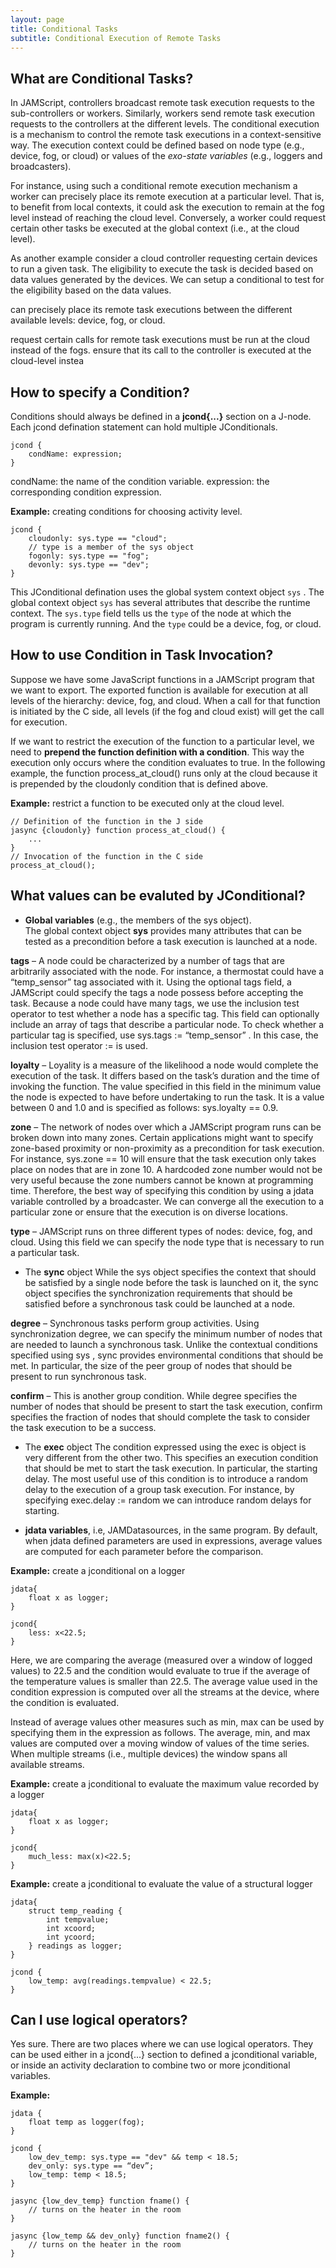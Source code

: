 ```yaml
---
layout: page
title: Conditional Tasks
subtitle: Conditional Execution of Remote Tasks
---
```


## What are Conditional Tasks?

In JAMScript, controllers broadcast remote task execution requests to the
sub-controllers or workers. Similarly, workers  send remote task execution
requests to the controllers at the different levels.  The conditional execution
is a mechanism to control the remote task executions in a context-sensitive way.
The execution context could be defined based on node type (e.g., device, fog, or
cloud) or values of the *exo-state variables* (e.g., loggers and broadcasters).

For instance, using such a conditional remote execution mechanism a worker can
precisely place its remote execution at a particular level. That is, to benefit
from local contexts, it could ask the execution to remain at the fog level
instead of reaching the  cloud level. Conversely, a worker could request certain
other tasks be executed at the  global context (i.e., at the cloud level).

As another example consider a cloud controller requesting certain devices to run a
given task. The eligibility to execute the task is decided based on data values generated
by the devices. We can setup a conditional to test for the eligibility based on the data
values.






can precisely place its
remote task executions between the different available levels: device, fog, or cloud.


request certain calls for remote task
executions must be run at the cloud instead of the fogs. ensure that its
call to the controller is executed at the cloud-level instea


## How to specify a Condition?

Conditions should always be defined in a **jcond{...}** section on a J-node. Each jcond defination statement can hold multiple JConditionals.
```shell
jcond {
    condName: expression;
}
```
condName: the name of the condition variable.
expression: the corresponding condition expression.

**Example:** creating conditions for choosing activity level.
```shell
jcond {
    cloudonly: sys.type == "cloud";
    // type is a member of the sys object
    fogonly: sys.type == "fog";
    devonly: sys.type == "dev";
}
```
This JConditional defination uses the global system context object `sys` . The global context object `sys` has several attributes that describe the runtime context. The `sys.type` field tells us the `type` of the node at which the program is currently running. And the `type` could be a device, fog, or cloud.

## How to use Condition in Task Invocation?

Suppose we have some JavaScript functions in a JAMScript program that we want to export. The exported function is available for execution at all levels of the hierarchy: device, fog, and cloud. When a call for that function is initiated by the C side, all levels (if the fog and cloud exist) will get the call for execution.

If we want to restrict the execution of the function to a particular level, we need to **prepend the function definition with a condition**. This way the execution only occurs where the condition evaluates to true. In the following example, the function process_at_cloud() runs only at the cloud because it is prepended by the cloudonly condition that is defined above.

**Example:** restrict a function to be executed only at the cloud level.
```shell
// Definition of the function in the J side
jasync {cloudonly} function process_at_cloud() {
    ...
}
// Invocation of the function in the C side
process_at_cloud();
```

## What values can be evaluted by JConditional?

* **Global variables** (e.g., the members of the sys object).  
The global context object **sys** provides many attributes that can be tested as a precondition before a task execution is launched at a node.

**tags** – A node could be characterized by a number of tags that are arbitrarily associated with the node. For instance, a thermostat could have a “temp_sensor” tag associated with it. Using the optional tags field, a JAMScript could specify the tags a node possess before accepting the task. Because a node could have many tags, we use the inclusion test operator to test whether a node has a specific tag. This field can optionally include an array of tags that describe a particular node. To check whether a particular tag is specified, use sys.tags := “temp_sensor” . In this case, the inclusion test operator := is used.

**loyalty** – Loyality is a measure of the likelihood a node would complete the execution of the task. It differs based on the task’s duration and the time of invoking the function. The value specified in this field in the minimum value the node is expected to have before undertaking to run the task. It is a value between 0 and 1.0 and is specified as follows: sys.loyalty == 0.9.

**zone** – The network of nodes over which a JAMScript program runs can be broken down into many zones. Certain applications might want to specify zone-based proximity or non-proximity as a precondition for task execution. For instance, sys.zone == 10 will ensure that the task execution only takes place on nodes that are in zone 10. A hardcoded zone number would not be very useful because the zone numbers cannot be known at programming time. Therefore, the best way of specifying this condition by using a jdata variable controlled by a broadcaster. We can converge all the execution to a particular zone or ensure that the execution is on diverse locations.

**type** – JAMScript runs on three different types of nodes: device, fog, and cloud. Using this field we can specify the node type that is necessary to run a particular task.

* The **sync** object
While the sys object specifies the context that should be satisfied by a single node before the task is launched on it, the sync object specifies the synchronization requirements that should be satisfied before a synchronous task could be launched at a node.

**degree** – Synchronous tasks perform group activities. Using synchronization degree, we can specify the minimum number of nodes that are needed to launch a synchronous task. Unlike the contextual conditions specified using sys , sync provides environmental conditions that should be met. In particular, the size of the peer group of nodes that should be present to run synchronous task.

**confirm** – This is another group condition. While degree specifies the number of nodes that should be present to start the task execution, confirm specifies the fraction of nodes that should complete the task to consider the task execution to be a success.

* The **exec** object
The condition expressed using the exec is object is very different from the other two. This specifies an execution condition that should be met to start the task execution. In particular, the starting delay. The most useful use of this condition is to introduce a random delay to the execution of a group task execution. For instance, by specifying exec.delay := random we can introduce random delays for starting.

* **jdata variables**, i.e, JAMDatasources, in the same program.
By default, when jdata defined parameters are used in expressions, average values are computed for each parameter before the comparison.

**Example:** create a jconditional on a logger
```shell
jdata{
    float x as logger;
}

jcond{
    less: x<22.5;
}
```
Here, we are comparing the average (measured over a window of logged values) to 22.5 and the condition would evaluate to true if the average of the temperature values is smaller than 22.5. The average value used in the condition expression is computed over all the streams at the device, where the condition is evaluated.

Instead of average values other measures such as min, max can be used by specifying them in the expression as follows. The average, min, and max values are computed over a moving window of values of the time series. When multiple streams (i.e., multiple devices) the window spans all available streams.

**Example:** create a jconditional to evaluate the maximum value recorded by a logger
```shell
jdata{
    float x as logger;
}

jcond{
    much_less: max(x)<22.5;
}
```

**Example:** create a jconditional to evaluate the value of a structural logger
```shell
jdata{
    struct temp_reading {
        int tempvalue;
        int xcoord;
        int ycoord;
    } readings as logger;
}

jcond {
    low_temp: avg(readings.tempvalue) < 22.5;
}
```

## Can I use logical operators?

Yes sure. There are two places where we can use logical operators. They can be used either in a jcond{...} section to defined a jconditional variable, or inside an activity declaration to combine two or more jconditional variables.

**Example:**
```shell
jdata {
    float temp as logger(fog);
}

jcond {
    low_dev_temp: sys.type == "dev" && temp < 18.5;
    dev_only: sys.type == “dev”;
    low_temp: temp < 18.5;
}

jasync {low_dev_temp} function fname() {
    // turns on the heater in the room
}

jasync {low_temp && dev_only} function fname2() {
    // turns on the heater in the room
}
```

##
